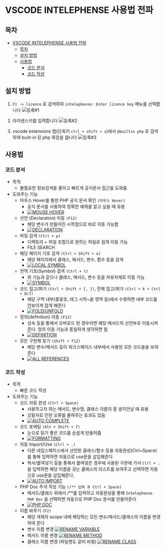 # VSCODE INTELEPHENSE 사용법 전파

## 목차

- [VSCODE INTELEPHENSE 사용법 전파](#vscode-intelephense-사용법-전파)
  - [목차](#목차)
  - [설치 방법](#설치-방법)
  - [사용법](#사용법)
    - [코드 분석](#코드-분석)
    - [코드 작성](#코드-작성)

## 설치 방법

1. `F1 -> licence` 로 검색하여 `intelephense: Enter licence key` 메뉴를 선택합니다
  ![등록#1](docs/screenshot-191.png)

2. 라이센스키를 입력합니다
  ![등록#2](docs/screenshot-192.png)

3. vscode extensions 탭(단축키 `ctrl + shift + x`)에서 `@builtin php` 로 검색하여 built-in 된 php 확장을 끕니다
  ![등록#3](docs/screenshot-1619093922.png)

## 사용법

### 코드 분석

- 목적
  - 불필요한 정보검색을 줄이고 빠르게 공식문서 접근을 도와줌
- 도와주는 기능
  - 마우스 Hover를 통한 PHP 공식 문서 확인 `(마우스 Hover)`
    - 공식 문서를 사용하여 정확한 예제를 알고 싶을 때 유용
    - [![MOUSE HOVER](docs/images/php-manual.gif)](https://youtu.be/tUZS7mwnfmc)
  - 선언 (Declaration) 이동 `(F12)`
    - 해당 변수가 만들어진 시작점으로 바로 이동 가능함
    - [![DECLARATION](docs/images/php-declaration.gif)](https://youtu.be/sQoUpZuALVY)
  - 파일 검색 `(Ctrl + p)`
    - 디렉토리 + 파일 조합으로 원하는 파일로 쉽게 이동 가능
    - FILE SEARCH
  - 해당 페이지 기호 검색 `(Ctrl + Shift + o)`
    - 해당 페이지에서 클래스, 메서드, 변수, 함수 등을 검색
    - [![LOCAL SYMBOL](docs/images/php-local-symbol.gif)](https://youtu.be/fZLz-M5cQHk)
  - 전역 기호(Symbol) 검색 `(Ctrl + t)`
    - 위 기능과 같으나 클래스, 메서드, 변수 등을 자유자재로 이동 가능
    - [![SYMBOL](docs/images/php-symbol.gif)](https://youtu.be/vPpFeioyFTw)
  - 코드 접고/펴기 `(Ctrl + Shift + [, ])`, 전체 접고/펴기 `(Ctrl + k + Ctrl + 0/J)`
    - 해당 구역 내부(중괄호, 태그 시작~끝 영역 등)에서 수행하면 내부 코드를 안보이게 접게 해준다
    - [![FOLD/UNFOLD](docs/images/php-codefold.gif)](https://youtu.be/wtNpnmWJrQ8)
  - 정의(definition) 이동 `(F12)`
    - 상속 등을 통해서 오버로드 된 경우라면 해당 메서드의 선언부로 이동시켜준다. 정의 이동 기능과 동일하게 생각하면 됨
    - [![DEFINITION](docs/images/php-definition.gif)](https://youtu.be/UhmNP2LwItQ)
  - 모든 구현체 찾기 `(Shift + F12)`
    - 해당 변수/메서드 등이 워크스페이스 내부에서 사용된 모든 코드들을 보여준다
    - [![ALL REFERENCES](docs/images/php-all-references.gif)](https://youtu.be/MKFHoQhhAUs)

### 코드 작성

- 목적
  - 빠른 코드 작성
- 도와주는 기능
  - 코드 자동 완성 `(Ctrl + Space)`
    - 사용하고자 하는 메서드, 변수명, 클래스 이름이 잘 생각안날 때 유용
    - 오탈자로 인한 오류를 줄여주는 효과도 있음
    - [![AUTO COMPLETE](docs/images/php-autocomplete.gif)](https://youtu.be/hKec9bj_W6k)
  - 코드 포메팅 `(Alt + Shift + f)`
    - 눈으로 읽기 좋은 코드를 손쉽게 만들어줌
    - [![FORMATTING](docs/images/php-formatting.gif)](https://youtu.be/ndagPd2Iox4)
  - 자동 Import/Use `(Ctrl + .)`
    - 다른 네임스페이스에서 선언된 클래스/함수 등을 자동완성(Ctrl+Space) 를 통해 입력하면 자동으로 use문을 삽입해준다
    - 복사/붙여넣기 등을 통해서 붙여넣은 경우에 사용된 구문에 가서 `Ctrl + .` 을 입력하면 해당 이름을 갖는 클래스의 리스트를 보여주고 선택하면 자동으로 use문을 삽입해준다.
    - [![AUTO IMPORT](docs/images/php-autoimport.gif)](https://youtu.be/9FGPzRSpU3U)
  - PHP Doc 주석 작성 기능 `(/** 입력 후 Ctrl + Space)`
    - 메서드/클래스 위에서 /**를 입력하고 자동완성을 통해 `Intelephense PHP Doc` 을 선택하면 자동으로 PHP Doc 문서를 만들어준다
    - [![PHP DOC](docs/images/php-doc.gif)](https://youtu.be/19702YCyPwI)
  - 이름 바꾸기 `(F2)`
    - 해당 개체의 scope 내에 해당하는 모든 변수/메서드/클래스의 이름을 변경하여 준다
    - 변수 이름 변경
      [![RENAME VARIABLE](docs/images/php-rename-var.gif)](https://youtu.be/ojoYYvL3ad4)
    - 메서드 이름 변경
      [![RENAME METHOD](docs/images/php-rename-method.gif)](https://youtu.be/jjvThpEZCPQ)
    - 클래스 이름 변경 (파일명도 같이 바뀜)
      [![RENAME CLASS](docs/images/php-rename-class.gif)](https://youtu.be/rKJD6mD8S0E)
